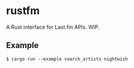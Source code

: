 rustfm
======
A Rust interface for Last.fm APIs. WIP.

Example
-------
`$ cargo run --example search_artists nightwish`
